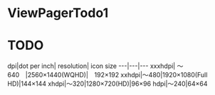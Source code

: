 # ViewPagerTodo1

# TODO

dpi|dot per inch| resolution| icon size
---|---|---
xxxhdpi| ～640　|2560×1440(WQHD)|　192×192
xxhdpi|～480|1920×1080(Full HD)|144×144
xhdpi|～320|1280×720(HD)|96×96
hdpi|～240|64×64
